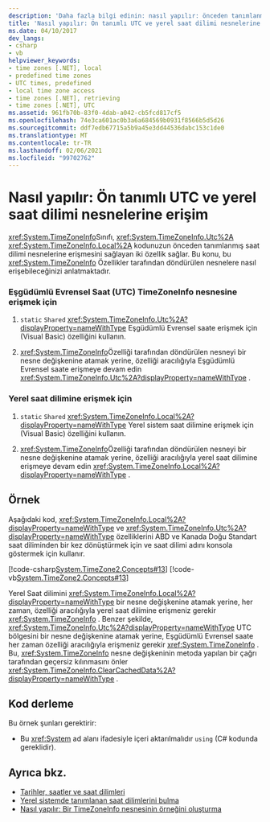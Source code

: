 ```yaml
---
description: 'Daha fazla bilgi edinin: nasıl yapılır: önceden tanımlanmış UTC ve yerel saat dilimi nesnelerine erişim'
title: 'Nasıl yapılır: Ön tanımlı UTC ve yerel saat dilimi nesnelerine erişim'
ms.date: 04/10/2017
dev_langs:
- csharp
- vb
helpviewer_keywords:
- time zones [.NET], local
- predefined time zones
- UTC times, predefined
- local time zone access
- time zones [.NET], retrieving
- time zones [.NET], UTC
ms.assetid: 961fb70b-83f0-4dab-a042-cb5fcd817cf5
ms.openlocfilehash: 74e3ca601ac0b3a6a684569b0931f8566b5d5d26
ms.sourcegitcommit: ddf7edb67715a5b9a45e3dd44536dabc153c1de0
ms.translationtype: MT
ms.contentlocale: tr-TR
ms.lasthandoff: 02/06/2021
ms.locfileid: "99702762"
---
```

# <a name="how-to-access-the-predefined-utc-and-local-time-zone-objects"></a>Nasıl yapılır: Ön tanımlı UTC ve yerel saat dilimi nesnelerine erişim

<xref:System.TimeZoneInfo>Sınıfı, <xref:System.TimeZoneInfo.Utc%2A> <xref:System.TimeZoneInfo.Local%2A> kodunuzun önceden tanımlanmış saat dilimi nesnelerine erişmesini sağlayan iki özellik sağlar. Bu konu, bu <xref:System.TimeZoneInfo> Özellikler tarafından döndürülen nesnelere nasıl erişebileceğinizi anlatmaktadır.

### <a name="to-access-the-coordinated-universal-time-utc-timezoneinfo-object"></a>Eşgüdümlü Evrensel Saat (UTC) TimeZoneInfo nesnesine erişmek için

1. `static` `Shared` <xref:System.TimeZoneInfo.Utc%2A?displayProperty=nameWithType> Eşgüdümlü Evrensel saate erişmek için (Visual Basic) özelliğini kullanın.

2. <xref:System.TimeZoneInfo>Özelliği tarafından döndürülen nesneyi bir nesne değişkenine atamak yerine, özelliği aracılığıyla Eşgüdümlü Evrensel saate erişmeye devam edin <xref:System.TimeZoneInfo.Utc%2A?displayProperty=nameWithType> .

### <a name="to-access-the-local-time-zone"></a>Yerel saat dilimine erişmek için

1. `static` `Shared` <xref:System.TimeZoneInfo.Local%2A?displayProperty=nameWithType> Yerel sistem saat dilimine erişmek için (Visual Basic) özelliğini kullanın.

2. <xref:System.TimeZoneInfo>Özelliği tarafından döndürülen nesneyi bir nesne değişkenine atamak yerine, özelliği aracılığıyla yerel saat dilimine erişmeye devam edin <xref:System.TimeZoneInfo.Local%2A?displayProperty=nameWithType> .

## <a name="example"></a>Örnek

Aşağıdaki kod, <xref:System.TimeZoneInfo.Local%2A?displayProperty=nameWithType> ve <xref:System.TimeZoneInfo.Utc%2A?displayProperty=nameWithType> özelliklerini ABD ve Kanada Doğu Standart saat diliminden bir kez dönüştürmek için ve saat dilimi adını konsola göstermek için kullanır.

[!code-csharp[System.TimeZone2.Concepts#13](../../../samples/snippets/csharp/VS_Snippets_CLR_System/system.TimeZone2.Concepts/CS/TimeZone2Concepts.cs#13)]
[!code-vb[System.TimeZone2.Concepts#13](../../../samples/snippets/visualbasic/VS_Snippets_CLR_System/system.TimeZone2.Concepts/VB/TimeZone2Concepts.vb#13)]

Yerel Saat dilimini <xref:System.TimeZoneInfo.Local%2A?displayProperty=nameWithType> bir nesne değişkenine atamak yerine, her zaman, özelliği aracılığıyla yerel saat dilimine erişmeniz gerekir <xref:System.TimeZoneInfo> . Benzer şekilde, <xref:System.TimeZoneInfo.Utc%2A?displayProperty=nameWithType> UTC bölgesini bir nesne değişkenine atamak yerine, Eşgüdümlü Evrensel saate her zaman özelliği aracılığıyla erişmeniz gerekir <xref:System.TimeZoneInfo> . Bu, <xref:System.TimeZoneInfo> nesne değişkeninin metoda yapılan bir çağrı tarafından geçersiz kılınmasını önler <xref:System.TimeZoneInfo.ClearCachedData%2A?displayProperty=nameWithType> .

## <a name="compiling-the-code"></a>Kod derleme

Bu örnek şunları gerektirir:

- Bu <xref:System> ad alanı ifadesiyle içeri aktarılmalıdır `using` (C# kodunda gereklidir).

## <a name="see-also"></a>Ayrıca bkz.

- [Tarihler, saatler ve saat dilimleri](index.md)
- [Yerel sistemde tanımlanan saat dilimlerini bulma](finding-the-time-zones-on-local-system.md)
- [Nasıl yapılır: Bir TimeZoneInfo nesnesinin örneğini oluşturma](instantiate-time-zone-info.md)
